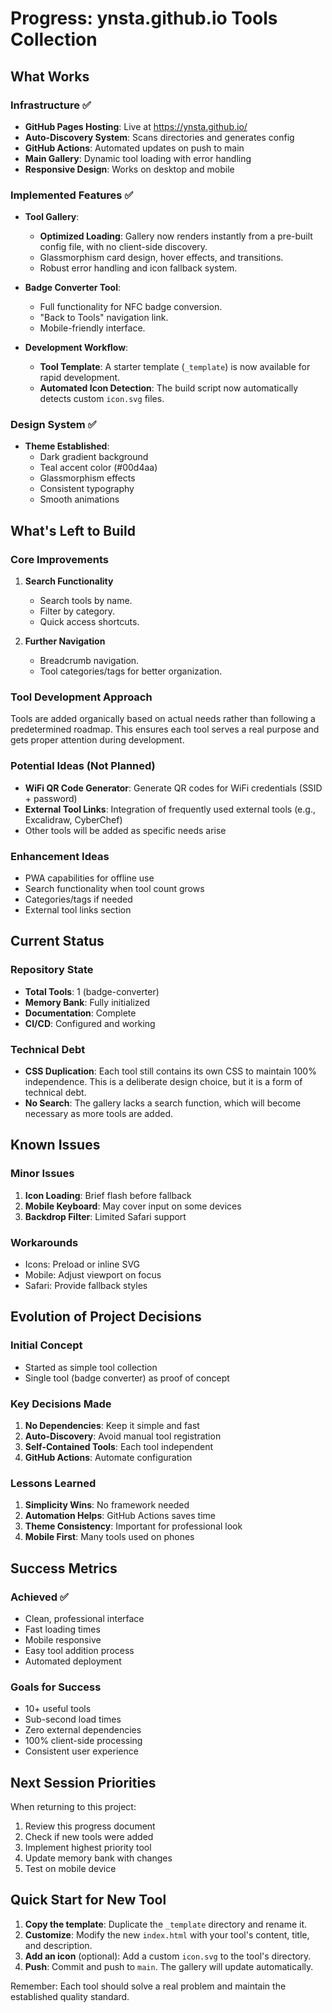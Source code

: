 # Progress: ynsta.github.io Tools Collection

## What Works

### Infrastructure ✅
- **GitHub Pages Hosting**: Live at https://ynsta.github.io/
- **Auto-Discovery System**: Scans directories and generates config
- **GitHub Actions**: Automated updates on push to main
- **Main Gallery**: Dynamic tool loading with error handling
- **Responsive Design**: Works on desktop and mobile

### Implemented Features ✅
- **Tool Gallery**:
  - **Optimized Loading**: Gallery now renders instantly from a pre-built config file, with no client-side discovery.
  - Glassmorphism card design, hover effects, and transitions.
  - Robust error handling and icon fallback system.

- **Badge Converter Tool**:
  - Full functionality for NFC badge conversion.
  - "Back to Tools" navigation link.
  - Mobile-friendly interface.

- **Development Workflow**:
  - **Tool Template**: A starter template (`_template`) is now available for rapid development.
  - **Automated Icon Detection**: The build script now automatically detects custom `icon.svg` files.

### Design System ✅
- **Theme Established**:
  - Dark gradient background
  - Teal accent color (#00d4aa)
  - Glassmorphism effects
  - Consistent typography
  - Smooth animations

## What's Left to Build

### Core Improvements
1. **Search Functionality**
   - Search tools by name.
   - Filter by category.
   - Quick access shortcuts.

2. **Further Navigation**
   - Breadcrumb navigation.
   - Tool categories/tags for better organization.

### Tool Development Approach
Tools are added organically based on actual needs rather than following a predetermined roadmap. This ensures each tool serves a real purpose and gets proper attention during development.

### Potential Ideas (Not Planned)
- **WiFi QR Code Generator**: Generate QR codes for WiFi credentials (SSID + password)
- **External Tool Links**: Integration of frequently used external tools (e.g., Excalidraw, CyberChef)
- Other tools will be added as specific needs arise

### Enhancement Ideas
- PWA capabilities for offline use
- Search functionality when tool count grows
- Categories/tags if needed
- External tool links section

## Current Status

### Repository State
- **Total Tools**: 1 (badge-converter)
- **Memory Bank**: Fully initialized
- **Documentation**: Complete
- **CI/CD**: Configured and working

### Technical Debt
- **CSS Duplication**: Each tool still contains its own CSS to maintain 100% independence. This is a deliberate design choice, but it is a form of technical debt.
- **No Search**: The gallery lacks a search function, which will become necessary as more tools are added.

## Known Issues

### Minor Issues
1. **Icon Loading**: Brief flash before fallback
2. **Mobile Keyboard**: May cover input on some devices
3. **Backdrop Filter**: Limited Safari support

### Workarounds
- Icons: Preload or inline SVG
- Mobile: Adjust viewport on focus
- Safari: Provide fallback styles

## Evolution of Project Decisions

### Initial Concept
- Started as simple tool collection
- Single tool (badge converter) as proof of concept

### Key Decisions Made
1. **No Dependencies**: Keep it simple and fast
2. **Auto-Discovery**: Avoid manual tool registration
3. **Self-Contained Tools**: Each tool independent
4. **GitHub Actions**: Automate configuration

### Lessons Learned
1. **Simplicity Wins**: No framework needed
2. **Automation Helps**: GitHub Actions saves time
3. **Theme Consistency**: Important for professional look
4. **Mobile First**: Many tools used on phones

## Success Metrics

### Achieved ✅
- Clean, professional interface
- Fast loading times
- Mobile responsive
- Easy tool addition process
- Automated deployment

### Goals for Success
- 10+ useful tools
- Sub-second load times
- Zero external dependencies
- 100% client-side processing
- Consistent user experience

## Next Session Priorities

When returning to this project:
1. Review this progress document
2. Check if new tools were added
3. Implement highest priority tool
4. Update memory bank with changes
5. Test on mobile device

## Quick Start for New Tool

1.  **Copy the template**: Duplicate the `_template` directory and rename it.
2.  **Customize**: Modify the new `index.html` with your tool's content, title, and description.
3.  **Add an icon** (optional): Add a custom `icon.svg` to the tool's directory.
4.  **Push**: Commit and push to `main`. The gallery will update automatically.

Remember: Each tool should solve a real problem and maintain the established quality standard.
